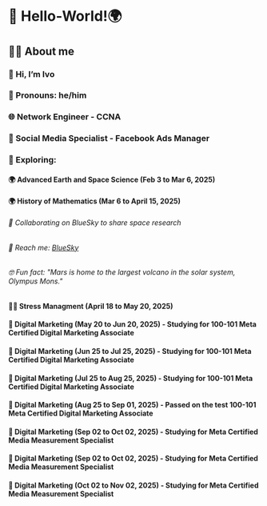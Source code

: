 # 👋 Hello-World!🌍
## 🙋‍♂️ About me 
### 👋 Hi, I’m Ivo
### 👨 Pronouns: he/him
### 🌐 Network Engineer - CCNA
### 📢 Social Media Specialist - Facebook Ads Manager
### 👀 Exploring:
#### 🌍 Advanced Earth and Space Science (Feb 3 to Mar 6, 2025)
#### 🌍 History of Mathematics (Mar 6 to April 15, 2025)
###### 🔗 Collaborating on BlueSky to share space research 
###### 💬 Reach me: [BlueSky](bsky.app/profile/ivojuri.bsky.social)
###### 🤓 Fun fact: "Mars is home to the largest volcano in the solar system, Olympus Mons."
#### 🧘‍♀️ Stress Managment (April 18 to May 20, 2025)
#### 🎯 Digital Marketing (May 20 to Jun 20, 2025) - Studying for 100-101 Meta Certified Digital Marketing Associate
#### 🎯 Digital Marketing (Jun 25 to Jul 25, 2025) - Studying for 100-101 Meta Certified Digital Marketing Associate
#### 🎯 Digital Marketing (Jul 25 to Aug 25, 2025) - Studying for 100-101 Meta Certified Digital Marketing Associate
#### 🎯 Digital Marketing (Aug 25 to Sep 01, 2025) - Passed on the test 100-101 Meta Certified Digital Marketing Associate
#### 🎯 Digital Marketing (Sep 02 to Oct 02, 2025) - Studying for Meta Certified Media Measurement Specialist
#### 🎯 Digital Marketing (Sep 02 to Oct 02, 2025) - Studying for Meta Certified Media Measurement Specialist
#### 🎯 Digital Marketing (Oct 02 to Nov 02, 2025) - Studying for Meta Certified Media Measurement Specialist


